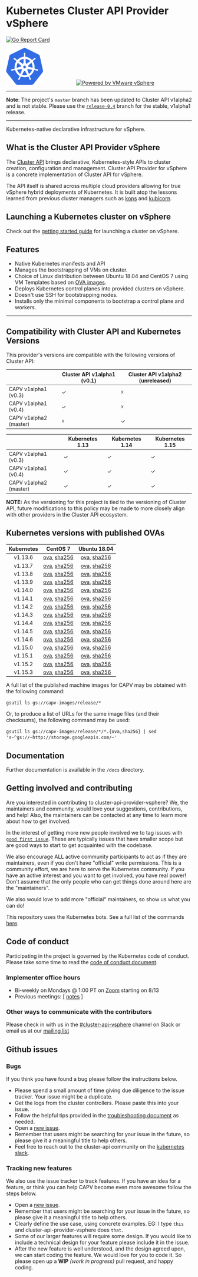 # Kubernetes Cluster API Provider vSphere

[![Go Report Card](https://goreportcard.com/badge/github.com/kubernetes-sigs/cluster-api-provider-vsphere)](https://goreportcard.com/report/github.com/kubernetes-sigs/cluster-api-provider-vsphere)

<img src="https://github.com/kubernetes/kubernetes/raw/master/logo/logo.png" width="100" height="100" /><a href="https://www.vmware.com/products/vsphere.html"><img height="100" hspace="90px" src="https://i.imgur.com/Wd24COX.png" alt="Powered by VMware vSphere" /></a>

------

**Note**: The project's `master` branch has been updated to Cluster API v1alpha2 and is not stable. Please use the [`release-0.4`](https://github.com/kubernetes-sigs/cluster-api-provider-vsphere/tree/release-0.4) branch for the stable, v1alpha1 release.

------

Kubernetes-native declarative infrastructure for vSphere.

## What is the Cluster API Provider vSphere

The [Cluster API][cluster_api] brings declarative, Kubernetes-style APIs to cluster creation, configuration and management. Cluster API Provider for vSphere is a concrete implementation of Cluster API for vSphere.

The API itself is shared across multiple cloud providers allowing for true vSphere hybrid deployments of Kubernetes. It is built atop the lessons learned from previous cluster managers such as [kops][kops] and [kubicorn][kubicorn].

## Launching a Kubernetes cluster on vSphere

Check out the [getting started guide](docs/getting-started.md) for launching a cluster on vSphere.

## Features

- Native Kubernetes manifests and API
- Manages the bootstrapping of VMs on cluster.
- Choice of Linux distribution between Ubuntu 18.04 and CentOS 7 using VM Templates based on [OVA images](docs/machine_images.md).
- Deploys Kubernetes control planes into provided clusters on vSphere.
- Doesn't use SSH for bootstrapping nodes.
- Installs only the minimal components to bootstrap a control plane and workers.

------

## Compatibility with Cluster API and Kubernetes Versions

This provider's versions are compatible with the following versions of Cluster API:

||Cluster API v1alpha1 (v0.1)|Cluster API v1alpha2 (unreleased)|
|-|-|-|
| CAPV v1alpha1 (v0.3)|✓|☓|
| CAPV v1alpha1 (v0.4)|✓|☓|
| CAPV v1alpha2 (master)|☓|✓|

||Kubernetes 1.13|Kubernetes 1.14|Kubernetes 1.15|
|-|-|-|-|
| CAPV v1alpha1 (v0.3)|✓|✓|✓|
| CAPV v1alpha1 (v0.4)|✓|✓|✓|
| CAPV v1alpha2 (master)|✓|✓|✓|

**NOTE:** As the versioning for this project is tied to the versioning of Cluster API, future modifications to this policy may be made to more closely align with other providers in the Cluster API ecosystem.

## Kubernetes versions with published OVAs

| Kubernetes | CentOS 7 | Ubuntu 18.04 |
|:-:|:-:|:-:|
| v1.13.6 | [ova](http://storage.googleapis.com/capv-images/release/v1.13.6/centos-7-kube-v1.13.6.ova), [sha256](http://storage.googleapis.com/capv-images/release/v1.13.6/centos-7-kube-v1.13.6.ova.sha256) | [ova](http://storage.googleapis.com/capv-images/release/v1.13.6/ubuntu-1804-kube-v1.13.6.ova), [sha256](http://storage.googleapis.com/capv-images/release/v1.13.6/ubuntu-1804-kube-v1.13.6.ova.sha256) |
| v1.13.7 | [ova](http://storage.googleapis.com/capv-images/release/v1.13.7/centos-7-kube-v1.13.7.ova), [sha256](http://storage.googleapis.com/capv-images/release/v1.13.7/centos-7-kube-v1.13.7.ova.sha256) | [ova](http://storage.googleapis.com/capv-images/release/v1.13.7/ubuntu-1804-kube-v1.13.7.ova), [sha256](http://storage.googleapis.com/capv-images/release/v1.13.7/ubuntu-1804-kube-v1.13.7.ova.sha256) |
| v1.13.8 | [ova](http://storage.googleapis.com/capv-images/release/v1.13.8/centos-7-kube-v1.13.8.ova), [sha256](http://storage.googleapis.com/capv-images/release/v1.13.8/centos-7-kube-v1.13.8.ova.sha256) | [ova](http://storage.googleapis.com/capv-images/release/v1.13.8/ubuntu-1804-kube-v1.13.8.ova), [sha256](http://storage.googleapis.com/capv-images/release/v1.13.8/ubuntu-1804-kube-v1.13.8.ova.sha256) |
| v1.13.9 | [ova](http://storage.googleapis.com/capv-images/release/v1.13.9/centos-7-kube-v1.13.9.ova), [sha256](http://storage.googleapis.com/capv-images/release/v1.13.9/centos-7-kube-v1.13.9.ova.sha256) | [ova](http://storage.googleapis.com/capv-images/release/v1.13.9/ubuntu-1804-kube-v1.13.9.ova), [sha256](http://storage.googleapis.com/capv-images/release/v1.13.9/ubuntu-1804-kube-v1.13.9.ova.sha256) |
| v1.14.0 | [ova](http://storage.googleapis.com/capv-images/release/v1.14.0/centos-7-kube-v1.14.0.ova), [sha256](http://storage.googleapis.com/capv-images/release/v1.14.0/centos-7-kube-v1.14.0.ova.sha256) | [ova](http://storage.googleapis.com/capv-images/release/v1.14.0/ubuntu-1804-kube-v1.14.0.ova), [sha256](http://storage.googleapis.com/capv-images/release/v1.14.0/ubuntu-1804-kube-v1.14.0.ova.sha256) |
| v1.14.1 | [ova](http://storage.googleapis.com/capv-images/release/v1.14.1/centos-7-kube-v1.14.1.ova), [sha256](http://storage.googleapis.com/capv-images/release/v1.14.1/centos-7-kube-v1.14.1.ova.sha256) | [ova](http://storage.googleapis.com/capv-images/release/v1.14.1/ubuntu-1804-kube-v1.14.1.ova), [sha256](http://storage.googleapis.com/capv-images/release/v1.14.1/ubuntu-1804-kube-v1.14.1.ova.sha256) |
| v1.14.2 | [ova](http://storage.googleapis.com/capv-images/release/v1.14.2/centos-7-kube-v1.14.2.ova), [sha256](http://storage.googleapis.com/capv-images/release/v1.14.2/centos-7-kube-v1.14.2.ova.sha256) | [ova](http://storage.googleapis.com/capv-images/release/v1.14.2/ubuntu-1804-kube-v1.14.2.ova), [sha256](http://storage.googleapis.com/capv-images/release/v1.14.2/ubuntu-1804-kube-v1.14.2.ova.sha256) |
| v1.14.3 | [ova](http://storage.googleapis.com/capv-images/release/v1.14.3/centos-7-kube-v1.14.3.ova), [sha256](http://storage.googleapis.com/capv-images/release/v1.14.3/centos-7-kube-v1.14.3.ova.sha256) | [ova](http://storage.googleapis.com/capv-images/release/v1.14.3/ubuntu-1804-kube-v1.14.3.ova), [sha256](http://storage.googleapis.com/capv-images/release/v1.14.3/ubuntu-1804-kube-v1.14.3.ova.sha256) |
| v1.14.4 | [ova](http://storage.googleapis.com/capv-images/release/v1.14.4/centos-7-kube-v1.14.4.ova), [sha256](http://storage.googleapis.com/capv-images/release/v1.14.4/centos-7-kube-v1.14.4.ova.sha256) | [ova](http://storage.googleapis.com/capv-images/release/v1.14.4/ubuntu-1804-kube-v1.14.4.ova), [sha256](http://storage.googleapis.com/capv-images/release/v1.14.4/ubuntu-1804-kube-v1.14.4.ova.sha256) |
| v1.14.5 | [ova](http://storage.googleapis.com/capv-images/release/v1.14.5/centos-7-kube-v1.14.5.ova), [sha256](http://storage.googleapis.com/capv-images/release/v1.14.5/centos-7-kube-v1.14.5.ova.sha256) | [ova](http://storage.googleapis.com/capv-images/release/v1.14.5/ubuntu-1804-kube-v1.14.5.ova), [sha256](http://storage.googleapis.com/capv-images/release/v1.14.5/ubuntu-1804-kube-v1.14.5.ova.sha256) |
| v1.14.6 | [ova](http://storage.googleapis.com/capv-images/release/v1.14.6/centos-7-kube-v1.14.6.ova), [sha256](http://storage.googleapis.com/capv-images/release/v1.14.6/centos-7-kube-v1.14.6.ova.sha256) | [ova](http://storage.googleapis.com/capv-images/release/v1.14.6/ubuntu-1804-kube-v1.14.6.ova), [sha256](http://storage.googleapis.com/capv-images/release/v1.14.6/ubuntu-1804-kube-v1.14.6.ova.sha256) |
| v1.15.0 | [ova](http://storage.googleapis.com/capv-images/release/v1.15.0/centos-7-kube-v1.15.0.ova), [sha256](http://storage.googleapis.com/capv-images/release/v1.15.0/centos-7-kube-v1.15.0.ova.sha256) | [ova](http://storage.googleapis.com/capv-images/release/v1.15.0/ubuntu-1804-kube-v1.15.0.ova), [sha256](http://storage.googleapis.com/capv-images/release/v1.15.0/ubuntu-1804-kube-v1.15.0.ova.sha256) |
| v1.15.1 | [ova](http://storage.googleapis.com/capv-images/release/v1.15.1/centos-7-kube-v1.15.1.ova), [sha256](http://storage.googleapis.com/capv-images/release/v1.15.1/centos-7-kube-v1.15.1.ova.sha256) | [ova](http://storage.googleapis.com/capv-images/release/v1.15.1/ubuntu-1804-kube-v1.15.1.ova), [sha256](http://storage.googleapis.com/capv-images/release/v1.15.1/ubuntu-1804-kube-v1.15.1.ova.sha256) |
| v1.15.2 | [ova](http://storage.googleapis.com/capv-images/release/v1.15.2/centos-7-kube-v1.15.2.ova), [sha256](http://storage.googleapis.com/capv-images/release/v1.15.2/centos-7-kube-v1.15.2.ova.sha256) | [ova](http://storage.googleapis.com/capv-images/release/v1.15.2/ubuntu-1804-kube-v1.15.2.ova), [sha256](http://storage.googleapis.com/capv-images/release/v1.15.2/ubuntu-1804-kube-v1.15.2.ova.sha256) |
| v1.15.3 | [ova](http://storage.googleapis.com/capv-images/release/v1.15.3/centos-7-kube-v1.15.3.ova), [sha256](http://storage.googleapis.com/capv-images/release/v1.15.3/centos-7-kube-v1.15.3.ova.sha256) | [ova](http://storage.googleapis.com/capv-images/release/v1.15.3/ubuntu-1804-kube-v1.15.3.ova), [sha256](http://storage.googleapis.com/capv-images/release/v1.15.3/ubuntu-1804-kube-v1.15.3.ova.sha256) |

A full list of the published machine images for CAPV may be obtained with the following command:

```shell
gsutil ls gs://capv-images/release/*
```

Or, to produce a list of URLs for the same image files (and their checksums), the following command may be used:

```shell
gsutil ls gs://capv-images/release/*/*.{ova,sha256} | sed 's~^gs://~http://storage.googleapis.com/~'
```

## Documentation

Further documentation is available in the `/docs` directory.

## Getting involved and contributing

Are you interested in contributing to cluster-api-provider-vsphere? We, the maintainers and community, would love your suggestions, contributions, and help! Also, the maintainers can be contacted at any time to learn more about how to get involved.

In the interest of getting more new people involved we to tag issues with [`good first issue`][good_first_issue]. These are typically issues that have smaller scope but are good ways to start to get acquainted with the codebase.

We also encourage ALL active community participants to act as if they are maintainers, even if you don't have "official" write permissions. This is a community effort, we are here to serve the Kubernetes community. If you have an active interest and you want to get involved, you have real power! Don't assume that the only people who can get things done around here are the "maintainers".

We also would love to add more "official" maintainers, so show us what you can do!

This repository uses the Kubernetes bots.  See a full list of the commands [here][prow].

## Code of conduct

Participating in the project is governed by the Kubernetes code of conduct. Please take some time to read the [code of conduct document](code_of_conduct).

### Implementer office hours

- Bi-weekly on Mondays @ 1:00 PT on [Zoom](zoom_meeting) starting on 8/13
- Previous meetings: \[ [notes](meeting_notes) \]

### Other ways to communicate with the contributors

Please check in with us in the [#cluster-api-vsphere][slack] channel on Slack or email us at our [mailing list](mailing_list)

## Github issues

### Bugs

If you think you have found a bug please follow the instructions below.

- Please spend a small amount of time giving due diligence to the issue tracker. Your issue might be a duplicate.
- Get the logs from the cluster controllers. Please paste this into your issue.
- Follow the helpful tips provided in the [troubleshooting document](troubleshooting) as needed.
- Open a [new issue][new_issue].
- Remember that users might be searching for your issue in the future, so please give it a meaningful title to help others.
- Feel free to reach out to the cluster-api community on the [kubernetes slack][slack_info].

### Tracking new features

We also use the issue tracker to track features. If you have an idea for a feature, or think you can help CAPV become even more awesome follow the steps below.

- Open a [new issue][new_issue].
- Remember that users might be searching for your issue in the future, so please give it a meaningful title to help others.
- Clearly define the use case, using concrete examples. EG: I type `this` and cluster-api-provider-vsphere does `that`.
- Some of our larger features will require some design. If you would like to include a technical design for your feature please include it in the issue.
- After the new feature is well understood, and the design agreed upon, we can start coding the feature. We would love for you to code it. So please open up a **WIP** *(work in progress)* pull request, and happy coding.

<!-- References -->
[cluster_api]: https://github.com/kubernetes-sigs/cluster-api
[code_of_conduct]: https://git.k8s.io/community/code-of-conduct.md
[good_first_issue]: https://github.com/kubernetes-sigs/cluster-api-provider-vsphere/issues?q=is%3Aopen+is%3Aissue+label%3A%22good+first+issue%22
[kops]: https://github.com/kubernetes/kops
[kubicorn]: http://kubicorn.io/
[mailint_list]: https://groups.google.com/forum/#!forum/kubernetes-sig-cluster-lifecycle
[meeting_notes]: https://docs.google.com/document/d/1jQrQiOW75uWraPk4b_LWtCTHwT7EZwrWWwMdxeWOEvk/edit?usp=sharing
[new_issue]: https://github.com/kubernetes-sigs/cluster-api-provider-vsphere/issues/new
[prow]: https://go.k8s.io/bot-commands
[slack]: https://kubernetes.slack.com/messages/CKFGK3SSD
[slack_info]: https://github.com/kubernetes/community/tree/master/communication#communication
[troubleshooting]: docs/troubleshooting.md
[zoom_meeting]: https://zoom.us/j/875399243
